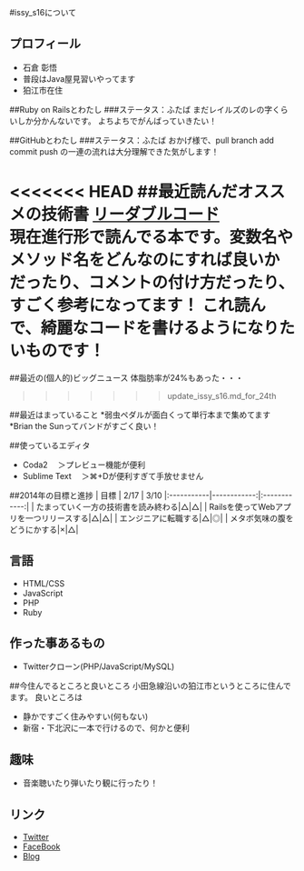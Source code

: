 #issy_s16について
## プロフィール
* 石倉 彰悟
* 普段はJava屋見習いやってます
* 狛江市在住

##Ruby on Railsとわたし
###ステータス：ふたば
まだレイルズのレの字くらいしか分かんないです。
よちよちでがんばっていきたい！

##GitHubとわたし
###ステータス：ふたば
おかげ様で、pull branch add commit push の一連の流れは大分理解できた気がします！

<<<<<<< HEAD
##最近読んだオススメの技術書
[リーダブルコード](http://www.amazon.co.jp/%E3%83%AA%E3%83%BC%E3%83%80%E3%83%96%E3%83%AB%E3%82%B3%E3%83%BC%E3%83%89-%E2%80%95%E3%82%88%E3%82%8A%E8%89%AF%E3%81%84%E3%82%B3%E3%83%BC%E3%83%89%E3%82%92%E6%9B%B8%E3%81%8F%E3%81%9F%E3%82%81%E3%81%AE%E3%82%B7%E3%83%B3%E3%83%97%E3%83%AB%E3%81%A7%E5%AE%9F%E8%B7%B5%E7%9A%84%E3%81%AA%E3%83%86%E3%82%AF%E3%83%8B%E3%83%83%E3%82%AF-Theory-practice-Boswell/dp/4873115655)  
現在進行形で読んでる本です。変数名やメソッド名をどんなのにすれば良いかだったり、コメントの付け方だったり、すごく参考になってます！
これ読んで、綺麗なコードを書けるようになりたいものです！
=======
##最近の(個人的)ビッグニュース
体脂肪率が24%もあった・・・
>>>>>>> update_issy_s16.md_for_24th

##最近はまっていること
*弱虫ペダルが面白くって単行本まで集めてます
*Brian the Sunってバンドがすごく良い！

##使っているエディタ
* Coda2
　＞プレビュー機能が便利
* Sublime Text
　＞⌘+Dが便利すぎて手放せません

##2014年の目標と進捗
| 目標 | 2/17 | 3/10 
|:-----------|------------:|:------------:|
| たまっていく一方の技術書を読み終わる|△|△|
| Railsを使ってWebアプリを一つリリースする|△|△|
| エンジニアに転職する|△|◎|
| メタボ気味の腹をどうにかする|×|△|

## 言語
* HTML/CSS
* JavaScript
* PHP
* Ruby

## 作った事あるもの
* Twitterクローン(PHP/JavaScript/MySQL)

##今住んでるところと良いところ
小田急線沿いの狛江市というところに住んでます。
良いところは
* 静かですごく住みやすい(何もない)
* 新宿・下北沢に一本で行けるので、何かと便利

## 趣味
* 音楽聴いたり弾いたり観に行ったり！
 
## リンク
* [Twitter](https://twitter.com/issy_s16)
* [FaceBook](https://www.facebook.com/shogo.ishikura)
* [Blog](http://1x41.net)